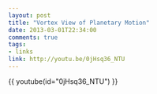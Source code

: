 ```yaml
---
layout: post
title: "Vortex View of Planetary Motion"
date: 2013-03-01T22:34:00
comments: true
tags:
- links
link: http://youtu.be/0jHsq36_NTU 
---
```

{{ youtube(id="0jHsq36_NTU") }}
